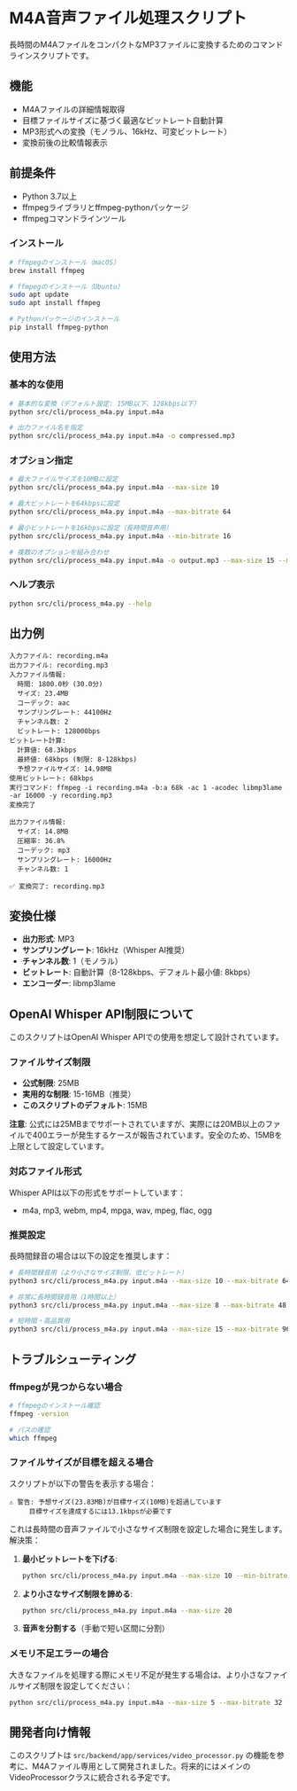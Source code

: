# M4A音声ファイル処理スクリプト

長時間のM4AファイルをコンパクトなMP3ファイルに変換するためのコマンドラインスクリプトです。

## 機能

- M4Aファイルの詳細情報取得
- 目標ファイルサイズに基づく最適なビットレート自動計算
- MP3形式への変換（モノラル、16kHz、可変ビットレート）
- 変換前後の比較情報表示

## 前提条件

- Python 3.7以上
- ffmpegライブラリとffmpeg-pythonパッケージ
- ffmpegコマンドラインツール

### インストール

```bash
# ffmpegのインストール（macOS）
brew install ffmpeg

# ffmpegのインストール（Ubuntu）
sudo apt update
sudo apt install ffmpeg

# Pythonパッケージのインストール
pip install ffmpeg-python
```

## 使用方法

### 基本的な使用

```bash
# 基本的な変換（デフォルト設定: 15MB以下、128kbps以下）
python src/cli/process_m4a.py input.m4a

# 出力ファイル名を指定
python src/cli/process_m4a.py input.m4a -o compressed.mp3
```

### オプション指定

```bash
# 最大ファイルサイズを10MBに設定
python src/cli/process_m4a.py input.m4a --max-size 10

# 最大ビットレートを64kbpsに設定
python src/cli/process_m4a.py input.m4a --max-bitrate 64

# 最小ビットレートを16kbpsに設定（長時間音声用）
python src/cli/process_m4a.py input.m4a --min-bitrate 16

# 複数のオプションを組み合わせ
python src/cli/process_m4a.py input.m4a -o output.mp3 --max-size 15 --max-bitrate 96 --min-bitrate 12
```

### ヘルプ表示

```bash
python src/cli/process_m4a.py --help
```

## 出力例

```
入力ファイル: recording.m4a
出力ファイル: recording.mp3
入力ファイル情報:
  時間: 1800.0秒 (30.0分)
  サイズ: 23.4MB
  コーデック: aac
  サンプリングレート: 44100Hz
  チャンネル数: 2
  ビットレート: 128000bps
ビットレート計算:
  計算値: 68.3kbps
  最終値: 68kbps (制限: 8-128kbps)
  予想ファイルサイズ: 14.98MB
使用ビットレート: 68kbps
実行コマンド: ffmpeg -i recording.m4a -b:a 68k -ac 1 -acodec libmp3lame -ar 16000 -y recording.mp3
変換完了

出力ファイル情報:
  サイズ: 14.8MB
  圧縮率: 36.8%
  コーデック: mp3
  サンプリングレート: 16000Hz
  チャンネル数: 1

✅ 変換完了: recording.mp3
```

## 変換仕様

- **出力形式**: MP3
- **サンプリングレート**: 16kHz（Whisper AI推奨）
- **チャンネル数**: 1（モノラル）
- **ビットレート**: 自動計算（8-128kbps、デフォルト最小値: 8kbps）
- **エンコーダー**: libmp3lame

## OpenAI Whisper API制限について

このスクリプトはOpenAI Whisper APIでの使用を想定して設計されています。

### ファイルサイズ制限

- **公式制限**: 25MB
- **実用的な制限**: 15-16MB（推奨）
- **このスクリプトのデフォルト**: 15MB

**注意**: 公式には25MBまでサポートされていますが、実際には20MB以上のファイルで400エラーが発生するケースが報告されています。安全のため、15MBを上限として設定しています。

### 対応ファイル形式

Whisper APIは以下の形式をサポートしています：
- m4a, mp3, webm, mp4, mpga, wav, mpeg, flac, ogg

### 推奨設定

長時間録音の場合は以下の設定を推奨します：

```bash
# 長時間録音用（より小さなサイズ制限、低ビットレート）
python3 src/cli/process_m4a.py input.m4a --max-size 10 --max-bitrate 64 --min-bitrate 12

# 非常に長時間録音用（1時間以上）
python3 src/cli/process_m4a.py input.m4a --max-size 8 --max-bitrate 48 --min-bitrate 8

# 短時間・高品質用
python3 src/cli/process_m4a.py input.m4a --max-size 15 --max-bitrate 96
```

## トラブルシューティング

### ffmpegが見つからない場合

```bash
# ffmpegのインストール確認
ffmpeg -version

# パスの確認
which ffmpeg
```

### ファイルサイズが目標を超える場合

スクリプトが以下の警告を表示する場合：

```
⚠️ 警告: 予想サイズ(23.83MB)が目標サイズ(10MB)を超過しています
     目標サイズを達成するには13.1kbpsが必要です
```

これは長時間の音声ファイルで小さなサイズ制限を設定した場合に発生します。解決策：

1. **最小ビットレートを下げる**:
   ```bash
   python src/cli/process_m4a.py input.m4a --max-size 10 --min-bitrate 8
   ```

2. **より小さなサイズ制限を諦める**:
   ```bash
   python src/cli/process_m4a.py input.m4a --max-size 20
   ```

3. **音声を分割する**（手動で短い区間に分割）

### メモリ不足エラーの場合

大きなファイルを処理する際にメモリ不足が発生する場合は、より小さなファイルサイズ制限を設定してください：

```bash
python src/cli/process_m4a.py input.m4a --max-size 5 --max-bitrate 32
```

## 開発者向け情報

このスクリプトは `src/backend/app/services/video_processor.py` の機能を参考に、M4Aファイル専用として開発されました。将来的にはメインのVideoProcessorクラスに統合される予定です。 